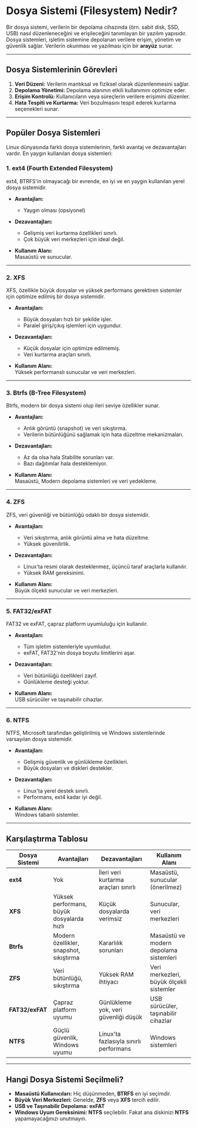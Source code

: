 # Dosya Sistemi (Filesystem) Nedir?

Bir dosya sistemi, verilerin bir depolama cihazında (örn. sabit disk, SSD, USB) nasıl düzenleneceğini ve erişileceğini tanımlayan bir yazılım yapısıdır. Dosya sistemleri, işletim sistemine depolanan verilere erişim, yönetim ve güvenlik sağlar. Verilerin okunması ve yazılması için bir **arayüz** sunar.

---

## Dosya Sistemlerinin Görevleri

1.  **Veri Düzeni:** Verilerin mantıksal ve fiziksel olarak düzenlenmesini sağlar.
2.  **Depolama Yönetimi:** Depolama alanının etkili kullanımını optimize eder.
3.  **Erişim Kontrolü:** Kullanıcıların veya süreçlerin verilere erişimini düzenler.
4.  **Hata Tespiti ve Kurtarma:** Veri bozulmasını tespit ederek kurtarma seçenekleri sunar.

---

## Popüler Dosya Sistemleri

Linux dünyasında farklı dosya sistemlerinin, farklı avantaj ve dezavantajları vardır. En yaygın kullanılan dosya sistemleri:

### 1\. **ext4 (Fourth Extended Filesystem)**

ext4, BTRFS'in olmayacağı bir evrende, en iyi ve en yaygın kullanılan yerel dosya sistemidir.

- **Avantajları:**

  - Yaygın olması (opsiyonel)

- **Dezavantajları:**

  - Gelişmiş veri kurtarma özellikleri sınırlı.
  - Çok büyük veri merkezleri için ideal değil.

- **Kullanım Alanı:**  
  Masaüstü ve sunucular.

---

### 2\. **XFS**

XFS, özellikle büyük dosyalar ve yüksek performans gerektiren sistemler için optimize edilmiş bir dosya sistemidir.

- **Avantajları:**

  - Büyük dosyaları hızlı bir şekilde işler.
  - Paralel giriş/çıkış işlemleri için uygundur.

- **Dezavantajları:**

  - Küçük dosyalar için optimize edilmemiş.
  - Veri kurtarma araçları sınırlı.

- **Kullanım Alanı:**  
  Yüksek performanslı sunucular ve veri merkezleri.

---

### 3\. **Btrfs (B-Tree Filesystem)**

Btrfs, modern bir dosya sistemi olup ileri seviye özellikler sunar.

- **Avantajları:**

  - Anlık görüntü (snapshot) ve veri sıkıştırma.
  - Verilerin bütünlüğünü sağlamak için hata düzeltme mekanizmaları.

- **Dezavantajları:**

  - Az da olsa hala Stabilite sorunları var.
  - Bazı dağıtımlar hala desteklemiyor.

- **Kullanım Alanı:**  
  Masaüstü, Modern depolama sistemleri ve veri yedekleme.

---

### 4\. **ZFS**

ZFS, veri güvenliği ve bütünlüğü odaklı bir dosya sistemidir.

- **Avantajları:**

  - Veri sıkıştırma, anlık görüntü alma ve hata düzeltme.
  - Yüksek güvenilirlik.

- **Dezavantajları:**

  - Linux'ta resmi olarak desteklenmez, üçüncü taraf araçlarla kullanılır.
  - Yüksek RAM gereksinimi.

- **Kullanım Alanı:**  
  Büyük ölçekli sunucular ve veri merkezleri.

---

### 5\. **FAT32/exFAT**

FAT32 ve exFAT, çapraz platform uyumluluğu için kullanılır.

- **Avantajları:**

  - Tüm işletim sistemleriyle uyumludur.
  - exFAT, FAT32'nin dosya boyutu limitlerini aşar.

- **Dezavantajları:**

  - Veri bütünlüğü özellikleri zayıf.
  - Günlükleme desteği yoktur.

- **Kullanım Alanı:**  
  USB sürücüler ve taşınabilir cihazlar.

---

### 6\. **NTFS**

NTFS, Microsoft tarafından geliştirilmiş ve Windows sistemlerinde varsayılan dosya sistemidir.

- **Avantajları:**

  - Gelişmiş güvenlik ve günlükleme özellikleri.
  - Büyük dosyaları ve diskleri destekler.

- **Dezavantajları:**

  - Linux'ta yerel destek sınırlı.
  - Performans, ext4 kadar iyi değil.

- **Kullanım Alanı:**  
  Windows tabanlı sistemler.

---

## Karşılaştırma Tablosu

| **Dosya Sistemi** | **Avantajları**                           | **Dezavantajları**                     | **Kullanım Alanı**                       |
| ----------------- | ----------------------------------------- | -------------------------------------- | ---------------------------------------- |
| **ext4**          | Yok                                       | İleri veri kurtarma araçları sınırlı   | Masaüstü, sunucular (önerilmez)          |
| **XFS**           | Yüksek performans, büyük dosyalarda hızlı | Küçük dosyalarda verimsiz              | Sunucular, veri merkezleri               |
| **Btrfs**         | Modern özellikler, snapshot, sıkıştırma   | Kararlılık sorunları                   | Masaüstü ve modern depolama sistemleri   |
| **ZFS**           | Veri bütünlüğü, sıkıştırma                | Yüksek RAM ihtiyacı                    | Veri merkezleri, büyük ölçekli sistemler |
| **FAT32/exFAT**   | Çapraz platform uyumu                     | Günlükleme yok, veri güvenliği düşük   | USB sürücüler, taşınabilir cihazlar      |
| **NTFS**          | Güçlü güvenlik, Windows uyumu             | Linux'ta fazlasıyla sınırlı performans | Windows sistemleri                       |

---

## Hangi Dosya Sistemi Seçilmeli?

- **Masaüstü Kullanıcıları:** Hiç düşünmeden, **BTRFS** en iyi seçimdir.
- **Büyük Veri Merkezleri:** Genelde, **ZFS** veya **XFS** tercih edilir.
- **USB ve Taşınabilir Depolama:** **exFAT**
- **Windows Uyum Gereksinimi:** **NTFS** seçilebilir. Fakat ana diskinizi **NTFS** yapamayacağınızı unutmayın.
